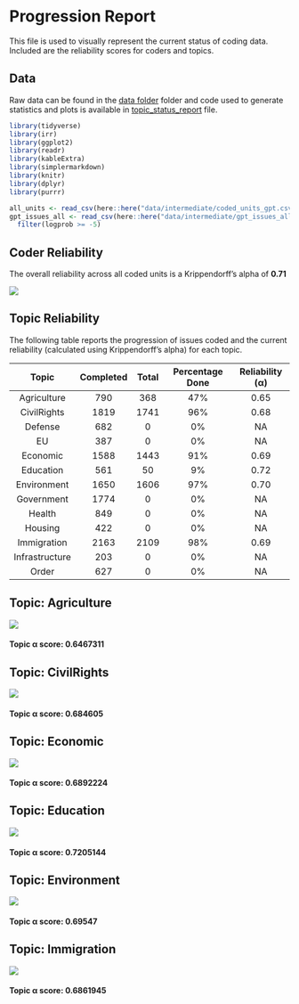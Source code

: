 # Progression Report


This file is used to visually represent the current status of coding
data. Included are the reliability scores for coders and topics.

## Data

Raw data can be found in the [data
folder](https://github.com/vanatteveldt/issuepositions/tree/main/data)
folder and code used to generate statistics and plots is available in
[topic_status_report](https://github.com/vanatteveldt/issuepositions/blob/main/src/data-processing/topic_status_report.R)
file.

``` r
library(tidyverse)
library(irr)
library(ggplot2)
library(readr)
library(kableExtra)
library(simplermarkdown)
library(knitr)
library(dplyr)
library(purrr)
```

``` r
all_units <- read_csv(here::here("data/intermediate/coded_units_gpt.csv"))
gpt_issues_all <- read_csv(here::here("data/intermediate/gpt_issues_all.csv")) |>
  filter(logprob >= -5)
```

## Coder Reliability

The overall reliability across all coded units is a Krippendorff’s alpha
of **0.71**

![](topic_report_files/figure-commonmark/plot-alpha-1.png)

## Topic Reliability

The following table reports the progression of issues coded and the
current reliability (calculated using Krippendorff’s alpha) for each
topic.

<center>

|     Topic      | Completed | Total | Percentage Done | Reliability (α) |
|:--------------:|:---------:|:-----:|:---------------:|:---------------:|
|  Agriculture   |    790    |  368  |       47%       |      0.65       |
|  CivilRights   |   1819    | 1741  |       96%       |      0.68       |
|    Defense     |    682    |   0   |       0%        |       NA        |
|       EU       |    387    |   0   |       0%        |       NA        |
|    Economic    |   1588    | 1443  |       91%       |      0.69       |
|   Education    |    561    |  50   |       9%        |      0.72       |
|  Environment   |   1650    | 1606  |       97%       |      0.70       |
|   Government   |   1774    |   0   |       0%        |       NA        |
|     Health     |    849    |   0   |       0%        |       NA        |
|    Housing     |    422    |   0   |       0%        |       NA        |
|  Immigration   |   2163    | 2109  |       98%       |      0.69       |
| Infrastructure |    203    |   0   |       0%        |       NA        |
|     Order      |    627    |   0   |       0%        |       NA        |

</center>

## Topic: Agriculture

![](topic_report_files/figure-commonmark/pairwise-plots-1.png)

#### Topic α score: 0.6467311

## Topic: CivilRights

![](topic_report_files/figure-commonmark/pairwise-plots-2.png)

#### Topic α score: 0.684605

## Topic: Economic

![](topic_report_files/figure-commonmark/pairwise-plots-3.png)

#### Topic α score: 0.6892224

## Topic: Education

![](topic_report_files/figure-commonmark/pairwise-plots-4.png)

#### Topic α score: 0.7205144

## Topic: Environment

![](topic_report_files/figure-commonmark/pairwise-plots-5.png)

#### Topic α score: 0.69547

## Topic: Immigration

![](topic_report_files/figure-commonmark/pairwise-plots-6.png)

#### Topic α score: 0.6861945
